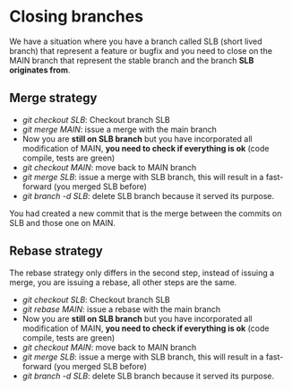 # Closing branches

We have a situation where you have a branch called SLB (short lived branch) that represent a feature or bugfix and you need to close on the MAIN branch that represent the stable branch and the branch **SLB originates from**.

## Merge strategy

* *git checkout SLB*: Checkout branch SLB
* *git merge MAIN*: issue a merge with the main branch
* Now you are **still on SLB branch** but you have incorporated all modification of MAIN, **you need to check if everything is ok** (code compile, tests are green)
* *git checkout MAIN*: move back to MAIN branch
* *git merge SLB*: issue a merge with SLB branch, this will result in a fast-forward (you merged SLB before)
* *git branch -d SLB*: delete SLB branch because it served its purpose.

You had created a new commit that is the merge between the commits on SLB and those one on MAIN.

## Rebase strategy

The rebase strategy only differs in the second step, instead of issuing a merge, you are issuing a rebase, all other steps are the same.

* *git checkout SLB*: Checkout branch SLB
* *git rebase MAIN*: issue a rebase with the main branch
* Now you are **still on SLB branch** but you have incorporated all modification of MAIN, **you need to check if everything is ok** (code compile, tests are green)
* *git checkout MAIN*: move back to MAIN branch
* *git merge SLB*: issue a merge with SLB branch, this will result in a fast-forward (you merged SLB before)
* *git branch -d SLB*: delete SLB branch because it served its purpose.